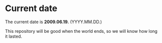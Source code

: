 # Current date

The current date is **2009.06.19.** (YYYY.MM.DD.)

This repository will be good when the world ends, so we will know how long it lasted.